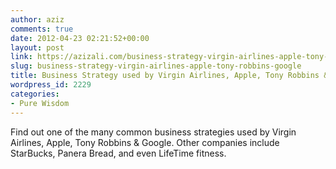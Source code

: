 ```yaml
---
author: aziz
comments: true
date: 2012-04-23 02:21:52+00:00
layout: post
link: https://azizali.com/business-strategy-virgin-airlines-apple-tony-robbins-google/
slug: business-strategy-virgin-airlines-apple-tony-robbins-google
title: Business Strategy used by Virgin Airlines, Apple, Tony Robbins & Google
wordpress_id: 2229
categories:
- Pure Wisdom
---
```


Find out one of the many common business strategies used by Virgin Airlines, Apple, Tony Robbins & Google. Other companies include StarBucks, Panera Bread, and even LifeTime fitness.

<!-- more -->


